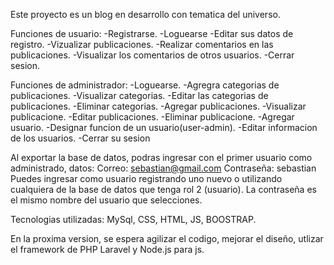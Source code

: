 Este proyecto es un blog en desarrollo con tematica del universo. 

Funciones de usuario:
-Registrarse.
-Loguearse
-Editar sus datos de registro.
-Vizualizar publicaciones.
-Realizar comentarios en las publicaciones.
-Visualizar los comentarios de otros usuarios.
-Cerrar sesion.

Funciones de administrador:
-Loguearse.
-Agregra categorias de publicaciones.
-Visualizar categorias.
-Editar las categorias de publicaciones.
-Eliminar categorias.
-Agregar publicaciones.
-Visualizar publicacione.
-Editar publicaciones.
-Eliminar publicacione.
-Agregar usuario.
-Designar funcion de un usuario(user-admin).
-Editar informacion de los usuarios.
-Cerrar su sesion

Al exportar la base de datos, podras ingresar con el primer usuario como administrado, datos: Correo: sebastian@gmail.com  Contraseña: sebastian
Puedes ingresar como usuario registrando uno nuevo o utilizando cualquiera de la base de datos que tenga rol 2 (usuario). La contraseña es el mismo nombre del usuario que selecciones.

Tecnologias utilizadas: MySql, CSS, HTML, JS, BOOSTRAP.

En la proxima version, se espera agilizar el codigo, mejorar el diseño, utlizar el framework de PHP Laravel y Node.js para js.
